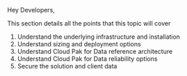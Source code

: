 Hey Developers,

This section details all the points that this topic will cover

1. Understand the underlying infrastructure and installation
2. Understand sizing and deployment options
3. Understand Cloud Pak for Data reference architecture
4. Understand Cloud Pak for Data reliability options
5. Secure the solution and client data
